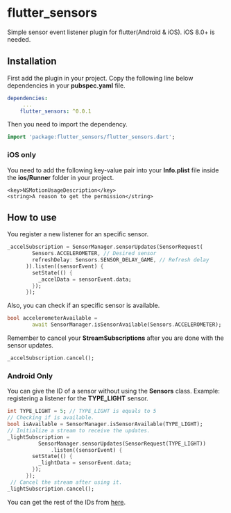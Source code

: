 # flutter_sensors

Simple sensor event listener plugin for flutter(Android & iOS). iOS 8.0+ is needed.

## Installation

First add the plugin in your project. Copy the following line below dependencies in your **pubspec.yaml** file.

```yaml
dependencies:
     ...
    flutter_sensors: ^0.0.1
```

Then you need to import the dependency.

```dart
import 'package:flutter_sensors/flutter_sensors.dart';
```

### iOS only

You need to add the following key-value pair into your **Info.plist** file inside the **ios/Runner** folder in your project.

```plist
<key>NSMotionUsageDescription</key>
<string>A reason to get the permission</string>
```

## How to use

You register a new listener for an specific sensor.

```dart
_accelSubscription = SensorManager.sensorUpdates(SensorRequest(
        Sensors.ACCELEROMETER, // Desired sensor
        refreshDelay: Sensors.SENSOR_DELAY_GAME, // Refresh delay
      )).listen((sensorEvent) {
        setState(() {
          _accelData = sensorEvent.data;
        });
      });
```

Also, you can check if an specific sensor is available.

```dart
bool accelerometerAvailable =
        await SensorManager.isSensorAvailable(Sensors.ACCELEROMETER);
```

Remember to cancel your **StreamSubscriptions** after you are done with the sensor updates.

```dart
_accelSubscription.cancel();
```

### Android Only

You can give the ID of a sensor without using the **Sensors** class. Example: registering a listener for the **TYPE_LIGHT** sensor.

```dart
int TYPE_LIGHT = 5; // TYPE_LIGHT is equals to 5
// Checking if is available.
bool isAvailable = SensorManager.isSensorAvailable(TYPE_LIGHT);
// Initialize a stream to receive the updates.
_lightSubscription =
          SensorManager.sensorUpdates(SensorRequest(TYPE_LIGHT))
              .listen((sensorEvent) {
        setState(() {
          _lightData = sensorEvent.data;
        });
      });
 // Cancel the stream after using it.
_lightSubscription.cancel();
```

You can get the rest of the IDs from [here](https://developer.android.com/reference/android/hardware/Sensor#TYPE_LIGHT).